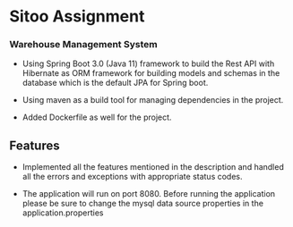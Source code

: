 # Sitoo Assignment
### Warehouse Management System

* Using Spring Boot 3.0 (Java 11) framework to build the Rest API with Hibernate as ORM framework for building models
  and schemas in the database which is the default JPA for Spring boot.

* Using maven as a build tool for managing dependencies in the project.

* Added Dockerfile as well for the project.

## Features
* Implemented all the features mentioned in the description and handled all the errors and exceptions with
  appropriate status codes.

* The application will run on port 8080. Before running the application please be sure to change the mysql data source properties in the application.properties

